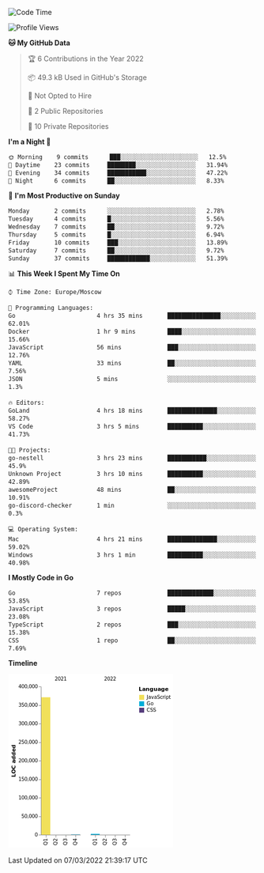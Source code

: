 <!--START_SECTION:waka-->
![Code Time](http://img.shields.io/badge/Code%20Time-200%20hrs%2027%20mins-blue)

![Profile Views](http://img.shields.io/badge/Profile%20Views-2-blue)

**🐱 My GitHub Data** 

> 🏆 6 Contributions in the Year 2022
 > 
> 📦 49.3 kB Used in GitHub's Storage 
 > 
> 🚫 Not Opted to Hire
 > 
> 📜 2 Public Repositories 
 > 
> 🔑 10 Private Repositories  
 > 
**I'm a Night 🦉** 

```text
🌞 Morning    9 commits      ███░░░░░░░░░░░░░░░░░░░░░░   12.5% 
🌆 Daytime    23 commits     ████████░░░░░░░░░░░░░░░░░   31.94% 
🌃 Evening    34 commits     ███████████░░░░░░░░░░░░░░   47.22% 
🌙 Night      6 commits      ██░░░░░░░░░░░░░░░░░░░░░░░   8.33%

```
📅 **I'm Most Productive on Sunday** 

```text
Monday       2 commits      ░░░░░░░░░░░░░░░░░░░░░░░░░   2.78% 
Tuesday      4 commits      █░░░░░░░░░░░░░░░░░░░░░░░░   5.56% 
Wednesday    7 commits      ██░░░░░░░░░░░░░░░░░░░░░░░   9.72% 
Thursday     5 commits      █░░░░░░░░░░░░░░░░░░░░░░░░   6.94% 
Friday       10 commits     ███░░░░░░░░░░░░░░░░░░░░░░   13.89% 
Saturday     7 commits      ██░░░░░░░░░░░░░░░░░░░░░░░   9.72% 
Sunday       37 commits     ████████████░░░░░░░░░░░░░   51.39%

```


📊 **This Week I Spent My Time On** 

```text
⌚︎ Time Zone: Europe/Moscow

💬 Programming Languages: 
Go                       4 hrs 35 mins       ███████████████░░░░░░░░░░   62.01% 
Docker                   1 hr 9 mins         ████░░░░░░░░░░░░░░░░░░░░░   15.66% 
JavaScript               56 mins             ███░░░░░░░░░░░░░░░░░░░░░░   12.76% 
YAML                     33 mins             ██░░░░░░░░░░░░░░░░░░░░░░░   7.56% 
JSON                     5 mins              ░░░░░░░░░░░░░░░░░░░░░░░░░   1.3%

🔥 Editors: 
GoLand                   4 hrs 18 mins       ██████████████░░░░░░░░░░░   58.27% 
VS Code                  3 hrs 5 mins        ██████████░░░░░░░░░░░░░░░   41.73%

🐱‍💻 Projects: 
go-nestell               3 hrs 23 mins       ███████████░░░░░░░░░░░░░░   45.9% 
Unknown Project          3 hrs 10 mins       ██████████░░░░░░░░░░░░░░░   42.89% 
awesomeProject           48 mins             ██░░░░░░░░░░░░░░░░░░░░░░░   10.91% 
go-discord-checker       1 min               ░░░░░░░░░░░░░░░░░░░░░░░░░   0.3%

💻 Operating System: 
Mac                      4 hrs 21 mins       ██████████████░░░░░░░░░░░   59.02% 
Windows                  3 hrs 1 min         ██████████░░░░░░░░░░░░░░░   40.98%

```

**I Mostly Code in Go** 

```text
Go                       7 repos             █████████████░░░░░░░░░░░░   53.85% 
JavaScript               3 repos             █████░░░░░░░░░░░░░░░░░░░░   23.08% 
TypeScript               2 repos             ███░░░░░░░░░░░░░░░░░░░░░░   15.38% 
CSS                      1 repo              ██░░░░░░░░░░░░░░░░░░░░░░░   7.69%

```


**Timeline**

![Chart not found](https://raw.githubusercontent.com/jeezft/jeezft/main/charts/bar_graph.png) 


 Last Updated on 07/03/2022 21:39:17 UTC
<!--END_SECTION:waka-->
